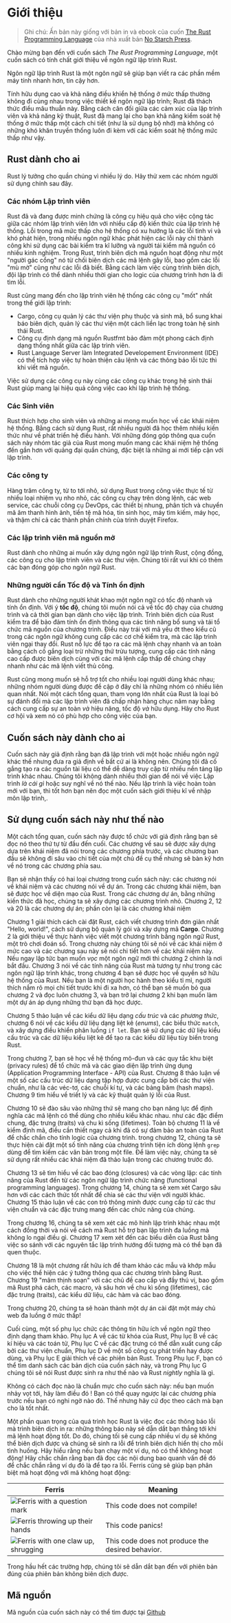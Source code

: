 # Giới thiệu

> Ghi chú: Ấn bản này giống với bản in và ebook của cuốn
> [The Rust Programming Language][nsprust] của nhà xuất bản [No Starch Press][nsp].

[nsprust]: https://nostarch.com/rust-programming-language-2nd-edition
[nsp]: https://nostarch.com/


Chào mừng bạn đến với cuốn sách *The Rust Programming Language*, một cuốn sách có tính chất giới thiệu về ngôn ngữ lập trình Rust.

Ngôn ngữ lập trình Rust là một ngôn ngữ sẽ giúp bạn viết ra các phần mềm máy tính nhanh hơn, tin cậy hơn.

Tính hữu dụng cao và khả năng điều khiển hệ thống ở mức thấp thường không đi cùng nhau trong việc thiết kế ngôn ngữ lập trình; Rust đã thách thức điều mâu thuẫn này. Bằng cách cân đối giữa các cảm xúc của lập trình viên và khả năng kỹ thuật, Rust đã mang lại cho bạn khả năng kiểm soát hệ thống ở mức thấp một cách chi tiết (như là sử dụng bộ nhớ) mà không có những khó khăn truyền thống luôn đi kèm với các kiểm soát hệ thống mức thấp như vậy.

## Rust dành cho ai 

Rust lý tưởng cho quần chúng vì nhiều lý do. Hãy thử xem các nhóm người sử dụng chính sau đây.

### Các nhóm Lập trình viên

Rust đã và đang được minh chứng là công cụ hiệu quả cho việc cộng tác giữa các nhóm lập trình viên lớn với nhiều cấp độ kiến thức của lập trình hệ thống. Lỗi trong mã mức thấp cho hệ thống có xu hướng là các lỗi tinh vi và khó phát hiện, trong nhiều ngôn ngữ khác phát hiện các lỗi này chỉ thành công khi sử dụng các bài kiểm tra kĩ lưỡng và người tái kiểm mã nguồn có nhiều kinh nghiệm. Trong Rust, trình biên dịch mã nguồn hoạt động như một "người gác cổng" nó từ chối biên dịch các mã lệnh gây lỗi, bao gồm các lỗi "mù mờ" cũng như các lỗi đã biết. Bằng cách làm việc cùng trình biên dịch, đội lập trình có thể dành nhiều thời gian cho logic của chương trình hơn là đi tìm lỗi.

Rust cũng mang đến cho lập trình viên hệ thống các công cụ "mốt" nhất trong thế giới lập trình:

* Cargo, công cụ quản lý các thư viện phụ thuộc và sinh mã, bổ sung khai báo biên dịch, quản lý các thư viện một cách liền lạc trong toàn hệ sinh thái Rust.
* Công cụ định dạng mã nguồn Rustfmt bảo đảm một phong cách định dạng thống nhất giữa các lập trình viên.
* Rust Language Server làm Integrated Developement Environment (IDE) có thể tích hợp việc tự hoàn thiện câu lệnh và các thông báo lỗi tức thì khi viết mã nguồn.

Việc sử dụng các công cụ này cùng các công cụ khác trong hệ sinh thái Rust giúp mang lại hiệu quả công việc cao khi lập trình hệ thống.

### Các Sinh viên

Rust thích hợp cho sinh viên và những ai mong muốn học về các khái niệm hệ thống. Bằng cách sử dụng Rust, rất nhiều người đã học thêm nhiều kiến thức như về phát triển hệ điều hành. Với những đóng góp thông qua cuốn sách này nhóm tác giả của Rust mong muốn mang các khái niệm hệ thống đến gần hơn với quảng đại quần chúng, đặc biệt là những ai mới tiếp cận với lập trình.

### Các công ty

Hàng trăm công ty, từ to tới nhỏ, sử dụng Rust trong công việc thực tế từ nhiều loại nhiệm vụ nho nhỏ, các công cụ chạy trên dòng lệnh, các web service, các chuỗi công cụ DevOps, các thiết bị nhung, phân tích và chuyển mã âm thanh hình ảnh, tiền tệ mã hóa, tin sinh học, máy tìm kiếm, máy học, và thậm chí cả các thành phần chính của trình duyệt Firefox.


### Các lập trình viên mã nguồn mở

Rust dành cho những ai muốn xây dựng ngôn ngữ lập trình Rust, cộng đồng, các công cụ cho lập trình viên và các thư viện. Chúng tôi rất vui khi có thêm các bạn đóng góp cho ngôn ngữ Rust.

### Những người cần Tốc độ và Tính ổn định

Rust dành cho những người khát khao một ngôn ngữ có tốc độ nhanh và tính ổn định. Với ý **tốc độ**, chúng tôi muốn nói cả về tốc độ chạy của chương trình và cả thời gian bạn dành cho việc lập trình. Trình biên dịch của Rust kiểm tra để bảo đảm tính ổn định thông qua các tính năng bổ sung và tái tổ chức mã nguồn của chương trinh. Điều này trái với mã yếu ớt theo kiểu cũ trong các ngôn ngữ không cung cấp các cơ chế kiểm tra, mà các lập trình viên ngại thay đổi. Rust nỗ lực để tạo ra các mã lệnh chạy nhanh và an toàn bằng cách cố gắng loại trừ những thứ trừu tượng, cung cấp các tính năng cao cấp được biên dịch cùng với các mã lệnh cấp thấp để chúng chạy nhanh như các mã lệnh viết thủ công.

Rust cũng mong muốn sẽ hỗ trợ tốt cho nhiều loại người dùng khác nhau; những nhóm người dùng được đề cập ở đây chỉ là những nhóm có nhiều liên quan nhất. Nói một cách tổng quan, tham vọng lớn nhất của Rust là loại bỏ sự đánh đổi mà các lập trình viên đã chấp nhận hàng chục năm nay bằng cách cung cấp sự an toàn *và* hiệu năng, tốc độ *và* hữu dụng. Hãy cho Rust cơ hội và xem nó có phù hợp cho công việc của bạn.

## Cuốn sách này dành cho ai

Cuốn sách này giả định rằng bạn đã lập trình với một hoặc nhiều ngôn ngữ khác thế nhưng đưa ra giả định về bất cứ ai là không nên. Chúng tôi đã cố gắng tạo ra các nguồn tài liệu có thể dễ dàng truy cập từ nhiều nền tảng lập trình khác nhau. Chúng tôi không dành nhiều thời gian để nói về việc Lập trình *là cái gì* hoặc suy nghĩ về nó thế nào. Nếu lập trình là việc hoàn toàn mới với bạn, thì tốt hơn bạn nên đọc một cuốn sách giới thiệu kĩ về nhập môn lập trình,.

## Sử dụng cuốn sách này như thế nào

Một cách tổng quan, cuốn sách này được tổ chức với giả định rằng bạn sẽ đọc nó theo thứ tự từ đầu đến cuối. Các chương về sau sẽ được xây dựng dựa trên khái niệm đã nói trong các chương phía trước, và các chương ban đầu sẽ không đi sâu vào chi tiết của một chủ đề cụ thể nhưng sẽ bàn kỹ hơn về nó trong các chương phía sau.

Bạn sẽ nhận thấy có hai loại chương trong cuốn sách này: các chương nói về khái niệm và các chương nói về dự án. Trong các chương khái niệm, bạn sẽ được học về diện mạo của Rust. Trong các chương dự án, bằng những kiến thức đã học, chúng ta sẽ xây dựng các chương trình nhỏ. Chương 2, 12 và 20 là các chương dự án; phần còn lại là các chương khái niệm

Chương 1 giải thích cách cài đặt Rust, cách viết chương trình đơn giản nhất "Hello, world!", cách sử dụng bộ quản lý gói và xây dựng mã **Cargo**. Chương 2 là giới thiệu về thực hành việc viết một chương trình bằng ngôn ngữ Rust, một trò chơi đoán số. Trong chương này chúng tôi sẽ nói về các khái niệm ở mức cao và các chương sau này sẽ nói chi tiết hơn về các khái niệm này. Nếu ngay lập tức bạn muốn *vọc* một ngôn ngữ mới thì chương 2 chính là nơi bắt đầu. Chương 3 nói về các tính năng của Rust mà tương tự như trong các ngôn ngữ lập trình khác, trong chương 4 bạn sẽ được học về quyền sở hữu hệ thống của Rust. Nếu bạn là một người học hành theo kiểu tỉ mỉ, người thích nắm rõ mọi chi tiết trước khi đi xa hơn, có thể bạn sẽ muốn bỏ qua chương 2 và đọc luôn chương 3, và bạn trở lại chương 2 khi bạn muốn làm một dự án áp dụng những thứ bạn đã học được.

Chương 5 thảo luận về các kiểu dữ liệu dạng *cấu trúc* và các *phương thức*, chương 6 nói về các kiểu dữ liệu dạng liệt kê (*enums*), các biểu thức `match`, và xây dựng điều khiển phân luồng `if let`. Bạn sẽ sử dụng các dữ liệu kiểu cấu trúc và các dữ liệu kiểu liệt kê để tạo ra các kiểu dữ liệu tùy biến trong Rust.

Trong chương 7, bạn sẽ học về hệ thống mô-đun và các quy tắc khu biệt (privacy rules) để tổ chức mã và các giao diện lập trình ứng dụng (Application Programming Interface - API) của Rust. Chương 8 thảo luận về một số các cấu trúc dữ liệu dạng tập hợp được cung cấp bởi các thư viện chuẩn, như là các véc-tơ, các chuỗi kí tự, và các bảng băm (hash maps). Chương 9 tìm hiểu về triết lý và các kỹ thuật quản lý lỗi của Rust.

Chương 10 sẽ đào sâu vào những thứ sẽ mang cho bạn năng lực để định nghĩa các mã lệnh có thể dùng cho nhiều kiểu khác nhau. như các đặc điểm chung, đặc trưng (traits) và chu kì sống (lifetimes). Toàn bộ chương 11 là về kiểm định mã, điều cần thiết ngay cả khi đã có sự đảm bảo an toàn của Rust để chắc chắn cho tính logic của chương trình. trong chương 12, chúng ta sẽ thực hiện cài đặt một số tính năng của chương trình tiện ích dòng lệnh `grep` dùng để tìm kiếm các văn bản trong một file. Để làm việc này, chúng ta sẽ sử dụng rất nhiều các khái niệm đã thảo luận trong các chương trước đó.

Chương 13 sẽ tìm hiểu về các bao đóng (closures) và các vòng lặp: các tính năng của Rust đến từ các ngôn ngữ lập trình chức năng (functional programming languages). Trong chương 14, chúng ta sẽ xem xét Cargo sâu hơn với các cách thức tốt nhất để chia sẻ các thư viện với người khác. Chương 15 thảo luận về các con trỏ thông minh được cung cấp từ các thư viện chuẩn và các đặc trưng mang đến các chức năng của chúng.

Trong chương 16, chúng ta sẽ xem xét các mô hình lập trình khác nhau một cách đồng thời và nói về cách mà Rust hỗ trợ bạn lập trình đa luồng mà không lo ngại điều gì.
Chương 17 xem xét đến các biểu diễn của Rust bằng việc so sánh với các nguyên tắc lập trình hướng đối tượng mà có thể bạn đã quen thuộc.

Chương 18 là một chương rất hữu ích để tham khảo các mẫu và khớp mẫu cho việc thể hiện các ý tưởng thông qua các chương trình bằng Rust. Chương 19 "mâm thịnh soạn" với các chủ đề cao cấp và đầy thú vị, bao gồm mã Rust phá cách, các macro, và sâu hơn về chu kì sống (lifetimes), các đặc trưng (traits), các kiểu dữ liệu, các hàm và các bao đóng.

Trong chương 20, chúng ta sẽ hoàn thành một dự án cài đặt một máy chủ web đa luồng ở mức thấp!

Cuối cùng, một số phụ lục chức các thông tin hữu ích về ngôn ngữ theo định dạng tham khảo. Phụ lục A về các từ khóa của Rust, Phụ lục B về các kí hiệu và các toán tử, Phụ lục C về các đặc trưng có thể dẫn xuất cung cấp bởi các thư viện chuẩn, Phụ lục D về một số công cụ phát triển hay được dùng, và Phụ lục E giải thích về các phiên bản Rust. Trong Phụ lục F, bạn có thể tìm danh sách các bản dịch của cuốn sách này, và trong Phụ lục G chúng tôi sẽ nói Rust được sinh ra như thế nào và Rust *nightly* nghĩa là gì.

Không có cách đọc nào là chuẩn mực cho cuốn sách này: nếu bạn muốn nhảy vọt tới, hãy làm điều đó !
Bạn có thể quay ngược lại các chương phía trước nếu bạn có nghi ngờ nào đó. Thế nhưng hãy cứ đọc theo cách mà bạn cho là tốt nhất.

<span id="ferris"></span>

Một phần quan trọng của quá trình học Rust là việc đọc các thông báo lỗi mà trình biên dịch in ra: những thông báo này sẽ dẫn dắt bạn thẳng tới khi mã lệnh hoạt động tốt.
Do đó, chúng tối sẽ cung cấp nhiều ví dụ sẽ không thể biên dịch được và chúng sẽ sinh ra lỗi để trình biên dịch hiển thị cho mỗi tình huống. Hãy hiểu rằng nếu bạn chạy một ví dụ, nó có thể không hoạt động! Hãy chắc chắn rằng bạn đã đọc các nội dung bao quanh vấn đề đó để chắc chắn rằng ví dụ đó là để tạo ra lỗi. Ferris cũng sẽ giúp bạn phân biệt mã hoạt động với mã không hoạt động:

| Ferris                                                                                                           | Meaning                                          |
|------------------------------------------------------------------------------------------------------------------|--------------------------------------------------|
| <img src="img/ferris/does_not_compile.svg" class="ferris-explain" alt="Ferris with a question mark"/>            | This code does not compile!                      |
| <img src="img/ferris/panics.svg" class="ferris-explain" alt="Ferris throwing up their hands"/>                   | This code panics!                                |
| <img src="img/ferris/not_desired_behavior.svg" class="ferris-explain" alt="Ferris with one claw up, shrugging"/> | This code does not produce the desired behavior. |

Trong hầu hết các trường hợp, chúng tôi sẽ dẫn dắt bạn đến với phiên bản đúng của phiên bản không biên dịch được.

## Mã nguồn

Mã nguồn của cuốn sách này có thể tìm được tại [Github][book]

[book]: https://github.com/rust-lang/book/tree/main/src
